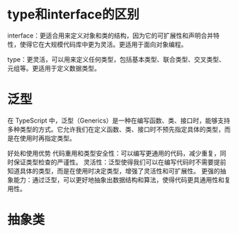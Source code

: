 
# type和interface的区别

interface：更适合用来定义对象和类的结构，因为它的可扩展性和声明合并特性，使得它在大规模代码库中更为灵活。更适用于面向对象编程。

type：更灵活，可以用来定义任何类型，包括基本类型、联合类型、交叉类型、元组等。更适用于定义数据类型。

# 泛型

在 TypeScript 中，泛型（Generics）是一种在编写函数、类、接口时，能够支持多种类型的方式。它允许我们在定义函数、类、接口时不预先指定具体的类型，而是在使用时再指定类型。

好处和使用优势
代码重用和类型安全性：可以编写更通用的代码，减少重复，同时保证类型检查的严谨性。
灵活性：泛型使得我们可以在编写代码时不需要提前知道具体的类型，而是在使用时决定类型，增强了灵活性和可扩展性。
更强的抽象能力：通过泛型，可以更好地抽象出数据结构和算法，使得代码更具通用性和复用性。

# 抽象类

